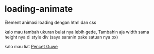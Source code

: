 # loading-animate
Element animasi loading dengan html dan css

kalo mau tambah ukuran bulat nya lebih gede, Tambahin aja width sama height nya di style div (saya saranin pake satuan nya px)

kalo mau liat [Pencet Guwe](https://eszuri.github.io/loading-animate/)
